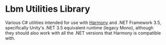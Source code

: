 # Lbm Utilities Library
Various C# utilities intended for use with [Harmony](https://github.com/pardeike/Harmony) and .NET Framework 3.5, specifically Unity's .NET 3.5 equivalent runtime (legacy Mono), although they should also work with all the .NET versions that Harmony is compatible with.